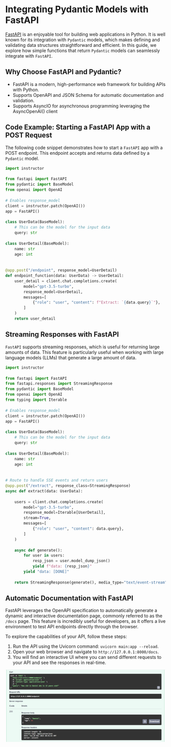 # Integrating Pydantic Models with FastAPI

[FastAPI](https://fastapi.tiangolo.com/) is an enjoyable tool for building web applications in Python. It is well known for its integration with `Pydantic` models, which makes defining and validating data structures straightforward and efficient. In this guide, we explore how simple functions that return `Pydantic` models can seamlessly integrate with `FastAPI`.

## Why Choose FastAPI and Pydantic?

- FastAPI is a modern, high-performance web framework for building APIs with Python.
- Supports OpenAPI and JSON Schema for automatic documentation and validation.
- Supports AsyncIO for asynchronous programming leveraging the AsyncOpenAI() client

## Code Example: Starting a FastAPI App with a POST Request

The following code snippet demonstrates how to start a `FastAPI` app with a POST endpoint. This endpoint accepts and returns data defined by a `Pydantic` model.

```python
import instructor

from fastapi import FastAPI
from pydantic import BaseModel
from openai import OpenAI

# Enables response_model
client = instructor.patch(OpenAI())
app = FastAPI()

class UserData(BaseModel):
    # This can be the model for the input data
    query: str

class UserDetail(BaseModel):
    name: str
    age: int


@app.post("/endpoint", response_model=UserDetail)
def endpoint_function(data: UserData) -> UserDetail:
    user_detail = client.chat.completions.create(
        model="gpt-3.5-turbo",
        response_model=UserDetail,
        messages=[
            {"role": "user", "content": f"Extract: `{data.query}`"},
        ]
    )
    return user_detail
```

## Streaming Responses with FastAPI

`FastAPI` supports streaming responses, which is useful for returning large amounts of data. This feature is particularly useful when working with large language models (LLMs) that generate a large amount of data.

```python hl_lines="6-7"
import instructor

from fastapi import FastAPI
from fastapi.responses import StreamingResponse
from pydantic import BaseModel
from openai import OpenAI
from typing import Iterable

# Enables response_model
client = instructor.patch(OpenAI())
app = FastAPI()

class UserData(BaseModel):
    # This can be the model for the input data
    query: str

class UserDetail(BaseModel):
    name: str
    age: int


# Route to handle SSE events and return users
@app.post("/extract", response_class=StreamingResponse)
async def extract(data: UserData):

    users = client.chat.completions.create(
        model="gpt-3.5-turbo",
        response_model=Iterable[UserDetail],
        stream=True,
        messages=[
            {"role": "user", "content": data.query},
        ]
    )

    async def generate():
        for user in users:
            resp_json = user.model_dump_json()
            yield f"data: {resp_json}"
        yield "data: [DONE]"

    return StreamingResponse(generate(), media_type="text/event-stream")
```

## Automatic Documentation with FastAPI

FastAPI leverages the OpenAPI specification to automatically generate a dynamic and interactive documentation page, commonly referred to as the `/docs` page. This feature is incredibly useful for developers, as it offers a live environment to test API endpoints directly through the browser.

To explore the capabilities of your API, follow these steps:

1. Run the API using the Uvicorn command: `uvicorn main:app --reload`.
2. Open your web browser and navigate to `http://127.0.0.1:8000/docs`.
3. You will find an interactive UI where you can send different requests to your API and see the responses in real-time.

![Screenshot of FastAPI /docs page](response.png)
